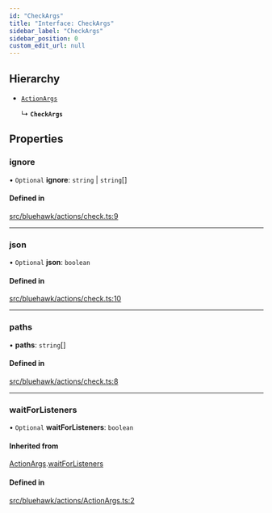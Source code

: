 ```yaml
---
id: "CheckArgs"
title: "Interface: CheckArgs"
sidebar_label: "CheckArgs"
sidebar_position: 0
custom_edit_url: null
---
```


## Hierarchy

- [`ActionArgs`](ActionArgs)

  ↳ **`CheckArgs`**

## Properties

### ignore

• `Optional` **ignore**: `string` \| `string`[]

#### Defined in

[src/bluehawk/actions/check.ts:9](https://github.com/mongodben/Bluehawk/blob/488980a/src/bluehawk/actions/check.ts#L9)

___

### json

• `Optional` **json**: `boolean`

#### Defined in

[src/bluehawk/actions/check.ts:10](https://github.com/mongodben/Bluehawk/blob/488980a/src/bluehawk/actions/check.ts#L10)

___

### paths

• **paths**: `string`[]

#### Defined in

[src/bluehawk/actions/check.ts:8](https://github.com/mongodben/Bluehawk/blob/488980a/src/bluehawk/actions/check.ts#L8)

___

### waitForListeners

• `Optional` **waitForListeners**: `boolean`

#### Inherited from

[ActionArgs](ActionArgs).[waitForListeners](ActionArgs#waitforlisteners)

#### Defined in

[src/bluehawk/actions/ActionArgs.ts:2](https://github.com/mongodben/Bluehawk/blob/488980a/src/bluehawk/actions/ActionArgs.ts#L2)
